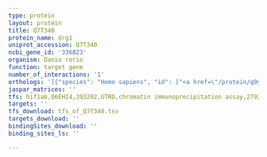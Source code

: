 ```yaml
---
type: protein
layout: protein
title: Q7T340
protein_name: drg1
uniprot_accession: Q7T340
ncbi_gene_id: '336823'
organism: Danio rerio
function: target gene
number_of_interactions: '1'
orthologs: '[{"species": "Homo sapiens", "id": ["<a href=\"/protein/q9y295\">Q9Y295</a>"]}, {"species": "Mus musculus", "id": ["<a href=\"/protein/p32233\">P32233</a>"]}, {"species": "Rattus norvegicus", "id": ["<a href=\"/protein/q5i0f0\">Q5I0F0</a>"]}, {"species": "Drosophila melanogaster", "id": ["<a href=\"/protein/p32234\">P32234</a>"]}, {"species": "Caenorhabditis elegans", "id": ["<a href=\"/protein/g5egl2\">G5EGL2</a>"]}, {"species": "Saccharomyces cerevisiae", "id": ["<a href=\"/protein/p39729\">P39729</a>"]}]'
jaspar_matrices: ''
tfs: hif1ab,Q6EHI4,393202,GTRD,chromatin immunoprecipitation assay,27924024%5Buid%5D,No
targets: ''
tfs_download: tfs_of_Q7T340.tsv
targets_download: ''
bindingSites_download: ''
binding_sites_ls: ''

---
```

